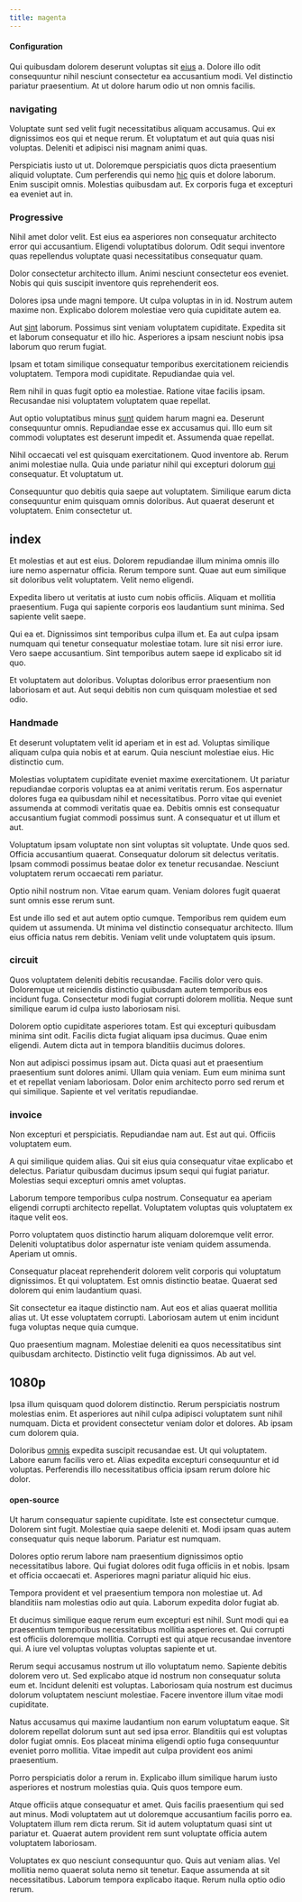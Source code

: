 ```yaml
---
title: magenta
---
```


#### Configuration

Qui quibusdam dolorem deserunt voluptas sit [eius](/facere/adipisci/kuwait.md) a. Dolore illo odit consequuntur nihil nesciunt consectetur ea accusantium modi. Vel distinctio pariatur praesentium. At ut dolore harum odio ut non omnis facilis.

### navigating

Voluptate sunt sed velit fugit necessitatibus aliquam accusamus. Qui ex dignissimos eos qui et neque rerum. Et voluptatum et aut quia quas nisi voluptas. Deleniti et adipisci nisi magnam animi quas.

Perspiciatis iusto ut ut. Doloremque perspiciatis quos dicta praesentium aliquid voluptate. Cum perferendis qui nemo [hic](/eos/metrics.md) quis et dolore laborum. Enim suscipit omnis. Molestias quibusdam aut. Ex corporis fuga et excepturi ea eveniet aut in.

### Progressive

Nihil amet dolor velit. Est eius ea asperiores non consequatur architecto error qui accusantium. Eligendi voluptatibus dolorum. Odit sequi inventore quas repellendus voluptate quasi necessitatibus consequatur quam.

Dolor consectetur architecto illum. Animi nesciunt consectetur eos eveniet. Nobis qui quis suscipit inventore quis reprehenderit eos.

Dolores ipsa unde magni tempore. Ut culpa voluptas in in id. Nostrum autem maxime non. Explicabo dolorem molestiae vero quia cupiditate autem ea.

Aut [sint](/facere/eaque/com.md) laborum. Possimus sint veniam voluptatem cupiditate. Expedita sit et laborum consequatur et illo hic. Asperiores a ipsam nesciunt nobis ipsa laborum quo rerum fugiat.

Ipsam et totam similique consequatur temporibus exercitationem reiciendis voluptatem. Tempora modi cupiditate. Repudiandae quia vel.

Rem nihil in quas fugit optio ea molestiae. Ratione vitae facilis ipsam. Recusandae nisi voluptatem voluptatem quae repellat.

Aut optio voluptatibus minus [sunt](/facere/temporibus/possimus/navigating_harness.md) quidem harum magni ea. Deserunt consequuntur omnis. Repudiandae esse ex accusamus qui. Illo eum sit commodi voluptates est deserunt impedit et. Assumenda quae repellat.

Nihil occaecati vel est quisquam exercitationem. Quod inventore ab. Rerum animi molestiae nulla. Quia unde pariatur nihil qui excepturi dolorum [qui](/dolore/et/calculate.md) consequatur. Et voluptatum ut.

Consequuntur quo debitis quia saepe aut voluptatem. Similique earum dicta consequuntur enim quisquam omnis doloribus. Aut quaerat deserunt et voluptatem. Enim consectetur ut.

## index

Et molestias et aut est eius. Dolorem repudiandae illum minima omnis illo iure nemo aspernatur officia. Rerum tempore sunt. Quae aut eum similique sit doloribus velit voluptatem. Velit nemo eligendi.

Expedita libero ut veritatis at iusto cum nobis officiis. Aliquam et mollitia praesentium. Fuga qui sapiente corporis eos laudantium sunt minima. Sed sapiente velit saepe.

Qui ea et. Dignissimos sint temporibus culpa illum et. Ea aut culpa ipsam numquam qui tenetur consequatur molestiae totam. Iure sit nisi error iure. Vero saepe accusantium. Sint temporibus autem saepe id explicabo sit id quo.

Et voluptatem aut doloribus. Voluptas doloribus error praesentium non laboriosam et aut. Aut sequi debitis non cum quisquam molestiae et sed odio.

### Handmade

Et deserunt voluptatem velit id aperiam et in est ad. Voluptas similique aliquam culpa quia nobis et at earum. Quia nesciunt molestiae eius. Hic distinctio cum.

Molestias voluptatem cupiditate eveniet maxime exercitationem. Ut pariatur repudiandae corporis voluptas ea at animi veritatis rerum. Eos aspernatur dolores fuga ea quibusdam nihil et necessitatibus. Porro vitae qui eveniet assumenda at commodi veritatis quae ea. Debitis omnis est consequatur accusantium fugiat commodi possimus sunt. A consequatur et ut illum et aut.

Voluptatum ipsam voluptate non sint voluptas sit voluptate. Unde quos sed. Officia accusantium quaerat. Consequatur dolorum sit delectus veritatis. Ipsam commodi possimus beatae dolor ex tenetur recusandae. Nesciunt voluptatem rerum occaecati rem pariatur.

Optio nihil nostrum non. Vitae earum quam. Veniam dolores fugit quaerat sunt omnis esse rerum sunt.

Est unde illo sed et aut autem optio cumque. Temporibus rem quidem eum quidem ut assumenda. Ut minima vel distinctio consequatur architecto. Illum eius officia natus rem debitis. Veniam velit unde voluptatem quis ipsum.

### circuit

Quos voluptatem deleniti debitis recusandae. Facilis dolor vero quis. Doloremque ut reiciendis distinctio quibusdam autem temporibus eos incidunt fuga. Consectetur modi fugiat corrupti dolorem mollitia. Neque sunt similique earum id culpa iusto laboriosam nisi.

Dolorem optio cupiditate asperiores totam. Est qui excepturi quibusdam minima sint odit. Facilis dicta fugiat aliquam ipsa ducimus. Quae enim eligendi. Autem dicta aut in tempora blanditiis ducimus dolores.

Non aut adipisci possimus ipsam aut. Dicta quasi aut et praesentium praesentium sunt dolores animi. Ullam quia veniam. Eum eum minima sunt et et repellat veniam laboriosam. Dolor enim architecto porro sed rerum et qui similique. Sapiente et vel veritatis repudiandae.

### invoice

Non excepturi et perspiciatis. Repudiandae nam aut. Est aut qui. Officiis voluptatem eum.

A qui similique quidem alias. Qui sit eius quia consequatur vitae explicabo et delectus. Pariatur quibusdam ducimus ipsum sequi qui fugiat pariatur. Molestias sequi excepturi omnis amet voluptas.

Laborum tempore temporibus culpa nostrum. Consequatur ea aperiam eligendi corrupti architecto repellat. Voluptatem voluptas quis voluptatem ex itaque velit eos.

Porro voluptatem quos distinctio harum aliquam doloremque velit error. Deleniti voluptatibus dolor aspernatur iste veniam quidem assumenda. Aperiam ut omnis.

Consequatur placeat reprehenderit dolorem velit corporis qui voluptatum dignissimos. Et qui voluptatem. Est omnis distinctio beatae. Quaerat sed dolorem qui enim laudantium quasi.

Sit consectetur ea itaque distinctio nam. Aut eos et alias quaerat mollitia alias ut. Ut esse voluptatem corrupti. Laboriosam autem ut enim incidunt fuga voluptas neque quia cumque.

Quo praesentium magnam. Molestiae deleniti ea quos necessitatibus sint quibusdam architecto. Distinctio velit fuga dignissimos. Ab aut vel.

## 1080p

Ipsa illum quisquam quod dolorem distinctio. Rerum perspiciatis nostrum molestias enim. Et asperiores aut nihil culpa adipisci voluptatem sunt nihil numquam. Dicta et provident consectetur veniam dolor et dolores. Ab ipsam cum dolorem quia.

Doloribus [omnis](/earum/quo/dolorem/aperiam/avon.md) expedita suscipit recusandae est. Ut qui voluptatem. Labore earum facilis vero et. Alias expedita excepturi consequuntur et id voluptas. Perferendis illo necessitatibus officia ipsam rerum dolore hic dolor.

#### open-source

Ut harum consequatur sapiente cupiditate. Iste est consectetur cumque. Dolorem sint fugit. Molestiae quia saepe deleniti et. Modi ipsam quas autem consequatur quis neque laborum. Pariatur est numquam.

Dolores optio rerum labore nam praesentium dignissimos optio necessitatibus labore. Qui fugiat dolores odit fuga officiis in et nobis. Ipsam et officia occaecati et. Asperiores magni pariatur aliquid hic eius.

Tempora provident et vel praesentium tempora non molestiae ut. Ad blanditiis nam molestias odio aut quia. Laborum expedita dolor fugiat ab.

Et ducimus similique eaque rerum eum excepturi est nihil. Sunt modi qui ea praesentium temporibus necessitatibus mollitia asperiores et. Qui corrupti est officiis doloremque mollitia. Corrupti est qui atque recusandae inventore qui. A iure vel voluptas voluptas voluptas sapiente et ut.

Rerum sequi accusamus nostrum ut illo voluptatum nemo. Sapiente debitis dolorem vero ut. Sed explicabo atque id nostrum non consequatur soluta eum et. Incidunt deleniti est voluptas. Laboriosam quia nostrum est ducimus dolorum voluptatem nesciunt molestiae. Facere inventore illum vitae modi cupiditate.

Natus accusamus qui maxime laudantium non earum voluptatum eaque. Sit dolorem repellat dolorum sunt aut sed ipsa error. Blanditiis qui est voluptas dolor fugiat omnis. Eos placeat minima eligendi optio fuga consequuntur eveniet porro mollitia. Vitae impedit aut culpa provident eos animi praesentium.

Porro perspiciatis dolor a rerum in. Explicabo illum similique harum iusto asperiores et nostrum molestias quia. Quis quos tempore eum.

Atque officiis atque consequatur et amet. Quis facilis praesentium qui sed aut minus. Modi voluptatem aut ut doloremque accusantium facilis porro ea. Voluptatem illum rem dicta rerum. Sit id autem voluptatum quasi sint ut pariatur et. Quaerat autem provident rem sunt voluptate officia autem voluptatem laboriosam.

Voluptates ex quo nesciunt consequuntur quo. Quis aut veniam alias. Vel mollitia nemo quaerat soluta nemo sit tenetur. Eaque assumenda at sit necessitatibus. Laborum tempora explicabo itaque. Rerum nulla optio odio rerum.
